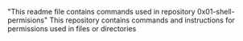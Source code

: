  "This readme file contains commands used in repository 0x01-shell-permisions"
 This repository contains commands and instructions for permissions used in files or directories 
